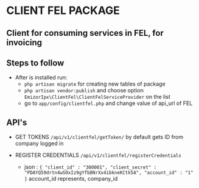 # CLIENT FEL PACKAGE

## Client for consuming services in FEL, for invoicing

## Steps to follow

- After is installed run:
    -   `php artisan migrate` for creating new tables of package
    -   `php artisan vendor:publish` and choose option   `EmizorIpx\ClientFel\ClientFelServiceProvider` on the list
    - go to `app/config/clientfel.php` and change value of api_url of FEL

## API's

- GET TOKENS `/api/v1/clientfel/getToken/` by default gets ID from company logged in

- REGISTER CREDENTIALS `/api/v1/clientfel/registerCredentials`
    - json : `{ "client_id" : "300001", "client_secret" : "PDAYQ59drtn4wSOxIz9gYfbBNrXx4ibkneKCtk5A", "account_id" : "1" }` account_id represents, company_id 